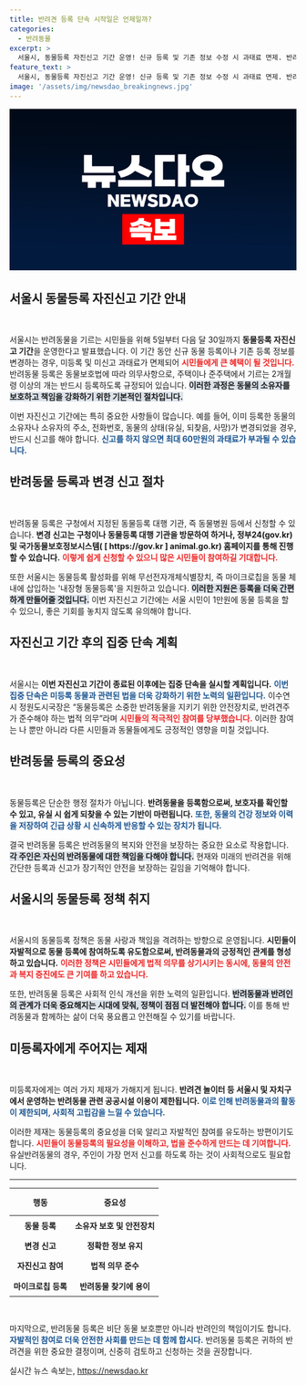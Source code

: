 ```yaml
---
title: 반려견 등록 단속 시작일은 언제일까?
categories:
  - 반려동물
excerpt: >
  서울시, 동물등록 자진신고 기간 운영! 신규 등록 및 기존 정보 수정 시 과태료 면제. 반려동물 보호를 위한 필수 조치, 기회를 놓치지 마세요!
feature_text: >
  서울시, 동물등록 자진신고 기간 운영! 신규 등록 및 기존 정보 수정 시 과태료 면제. 반려동물 보호를 위한 필수 조치, 기회를 놓치지 마세요!
image: '/assets/img/newsdao_breakingnews.jpg'
---
```


<p><img src="/assets/img/newsdao_breakingnews.jpg" alt="implanttips 속보" /></p>

<h2 data-ke-size="size26">서울시 동물등록 자진신고 기간 안내</h2>

<p data-ke-size="size16">&nbsp;</p>

<p>서울시는 반려동물을 기르는 시민들을 위해 5일부터 다음 달 30일까지 <b>동물등록 자진신고 기간</b>을 운영한다고 발표했습니다. 이 기간 동안 신규 동물 등록이나 기존 등록 정보를 변경하는 경우, 미등록 및 미신고 과태료가 면제되어 <b><span style="color: #ee2323;">시민들에게 큰 혜택이 될 것입니다.</span></b> 반려동물 등록은 동물보호법에 따라 의무사항으로, 주택이나 준주택에서 기르는 2개월령 이상의 개는 반드시 등록하도록 규정되어 있습니다. <b><span style="background-color: #21538527;">이러한 과정은 동물의 소유자를 보호하고 책임을 강화하기 위한 기본적인 절차입니다.</span></b></p>

<p>이번 자진신고 기간에는 특히 중요한 사항들이 많습니다. 예를 들어, 이미 등록한 동물의 소유자나 소유자의 주소, 전화번호, 동물의 상태(유실, 되찾음, 사망)가 변경되었을 경우, 반드시 신고를 해야 합니다. <b><span style="color: #1a5490;">신고를 하지 않으면 최대 60만원의 과태료가 부과될 수 있습니다.</span></b></p>

<h2 data-ke-size="size26">반려동물 등록과 변경 신고 절차</h2>

<p data-ke-size="size16">&nbsp;</p>

<p>반려동물 등록은 구청에서 지정된 동물등록 대행 기관, 즉 동물병원 등에서 신청할 수 있습니다. <b>변경 신고는 구청이나 동물등록 대행 기관을 방문하여 하거나, 정부24(gov.kr) 및 국가동물보호정보시스템( [ https://gov.kr ] animal.go.kr) 홈페이지를 통해 진행할 수 있습니다.</b> <b><span style="color: #ee2323;">이렇게 쉽게 신청할 수 있으니 많은 시민들이 참여하길 기대합니다.</span></b> </p>

<p>또한 서울시는 동물등록 활성화를 위해 무선전자개체식별장치, 즉 마이크로칩을 동물 체내에 삽입하는 '내장형 동물등록'을 지원하고 있습니다. <b><span style="background-color: #21538527;">이러한 지원은 등록을 더욱 간편하게 만들어줄 것입니다.</span></b> 이번 자진신고 기간에는 서울 시민이 1만원에 동물 등록을 할 수 있으니, 좋은 기회를 놓치지 않도록 유의해야 합니다.</p>

<h2 data-ke-size="size26">자진신고 기간 후의 집중 단속 계획</h2>

<p data-ke-size="size16">&nbsp;</p>

<p>서울시는 <b>이번 자진신고 기간이 종료된 이후에는 집중 단속을 실시할 계획입니다.</b> <b><span style="color: #1a5490;">이번 집중 단속은 미등록 동물과 관련된 법을 더욱 강화하기 위한 노력의 일환입니다.</span></b> 이수연 시 정원도시국장은 “동물등록은 소중한 반려동물을 지키기 위한 안전장치로, 반려견주가 준수해야 하는 법적 의무”라며 <b><span style="color: #ee2323;">시민들의 적극적인 참여를 당부했습니다.</span></b> 이러한 참여는 나 뿐만 아니라 다른 시민들과 동물들에게도 긍정적인 영향을 미칠 것입니다.</p>

<h2 data-ke-size="size26">반려동물 등록의 중요성</h2>

<p data-ke-size="size16">&nbsp;</p>

<p>동물등록은 단순한 행정 절차가 아닙니다. <b>반려동물을 등록함으로써, 보호자를 확인할 수 있고, 유실 시 쉽게 되찾을 수 있는 기반이 마련됩니다.</b> <b><span style="color: #1a5490;">또한, 동물의 건강 정보와 이력을 저장하여 긴급 상황 시 신속하게 반응할 수 있는 장치가 됩니다.</span></b></p>

<p>결국 반려동물 등록은 반려동물의 복지와 안전을 보장하는 중요한 요소로 작용합니다. <b><span style="background-color: #21538527;">각 주인은 자신의 반려동물에 대한 책임을 다해야 합니다.</span></b> 현재와 미래의 반려견을 위해 간단한 등록과 신고가 장기적인 안전을 보장하는 길임을 기억해야 합니다.</p>

<h2 data-ke-size="size26">서울시의 동물등록 정책 취지</h2>

<p data-ke-size="size16">&nbsp;</p>

<p>서울시의 동물등록 정책은 동물 사랑과 책임을 격려하는 방향으로 운영됩니다. <b>시민들이 자발적으로 동물 등록에 참여하도록 유도함으로써, 반려동물과의 긍정적인 관계를 형성하고 있습니다.</b> <b><span style="color: #ee2323;">이러한 정책은 시민들에게 법적 의무를 상기시키는 동시에, 동물의 안전과 복지 증진에도 큰 기여를 하고 있습니다.</span></b></p>

<p>또한, 반려동물 등록은 사회적 인식 개선을 위한 노력의 일환입니다. <b><span style="background-color: #21538527;">반려동물과 반려인의 관계가 더욱 중요해지는 시대에 맞춰, 정책이 점점 더 발전해야 합니다.</span></b> 이를 통해 반려동물과 함께하는 삶이 더욱 풍요롭고 안전해질 수 있기를 바랍니다.</p>

<h2 data-ke-size="size26">미등록자에게 주어지는 제재</h2>

<p data-ke-size="size16">&nbsp;</p>

<p>미등록자에게는 여러 가지 제재가 가해지게 됩니다. <b>반려견 놀이터 등 서울시 및 자치구에서 운영하는 반려동물 관련 공공시설 이용이 제한됩니다.</b> <b><span style="color: #1a5490;">이로 인해 반려동물과의 활동이 제한되며, 사회적 고립감을 느낄 수 있습니다.</span></b> </p>

<p>이러한 제재는 동물등록의 중요성을 더욱 알리고 자발적인 참여를 유도하는 방편이기도 합니다. <b><span style="color: #ee2323;">시민들이 동물등록의 필요성을 이해하고, 법을 준수하게 만드는 데 기여합니다.</span></b> 유실반려동물의 경우, 주인이 가장 먼저 신고를 하도록 하는 것이 사회적으로도 필요합니다. </p>

<hr />

<table style="width: 100%; border-collapse: collapse;">
    <thead>
        <tr>
            <th style="text-align: center; height: 40px;"><b>행동</b></th>
            <th style="text-align: center; height: 40px;"><b>중요성</b></th>
        </tr>
    </thead>
    <tbody>
        <tr>
            <td style="text-align: center; height: 30px;"><b>동물 등록</b></td>
            <td style="text-align: center; height: 30px;"><b>소유자 보호 및 안전장치</b></td>
        </tr>
        <tr>
            <td style="text-align: center; height: 30px;"><b>변경 신고</b></td>
            <td style="text-align: center; height: 30px;"><b>정확한 정보 유지</b></td>
        </tr>
        <tr>
            <td style="text-align: center; height: 30px;"><b>자진신고 참여</b></td>
            <td style="text-align: center; height: 30px;"><b>법적 의무 준수</b></td>
        </tr>
        <tr>
            <td style="text-align: center; height: 30px;"><b>마이크로칩 등록</b></td>
            <td style="text-align: center; height: 30px;"><b>반려동물 찾기에 용이</b></td>
        </tr>
    </tbody>
</table>

<p data-ke-size="size16">&nbsp;</p>

<p>마지막으로, 반려동물 등록은 비단 동물 보호뿐만 아니라 반려인의 책임이기도 합니다. <b><span style="color: #1a5490;">자발적인 참여로 더욱 안전한 사회를 만드는 데 함께 합시다.</span></b> 반려동물 등록은 귀하의 반려견을 위한 중요한 결정이며, 신중히 검토하고 신청하는 것을 권장합니다.</p>
실시간 뉴스 속보는, <a href="https://newsdao.kr" rel="dofollow">https://newsdao.kr</a>


